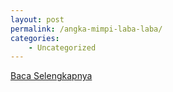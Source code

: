 ```yaml
---
layout: post
permalink: /angka-mimpi-laba-laba/
categories:
    - Uncategorized
---
```


[Baca Selengkapnya](/07)